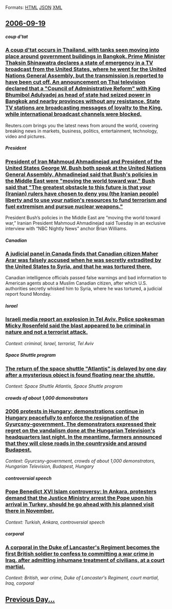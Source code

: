 
Formats: [HTML](2006/09/19/index.html)  [JSON](2006/09/19/index.json)  [XML](2006/09/19/index.xml)  

## [2006-09-19](/news/2006/09/19/index.md)

##### coup d'tat
### [ A coup d'tat occurs in Thailand, with tanks seen moving into place around government buildings in Bangkok. Prime Minister Thaksin Shinawatra declares a state of emergency in a TV broadcast from the United States, where he went for the United Nations General Assembly, but the transmission is reported to have been cut off. An announcement on Thai television declared that a "Council of Administrative Reform" with King Bhumibol Adulyadej as head of state had seized power in Bangkok and nearby provinces without any resistance. State TV stations are broadcasting messages of loyalty to the King, while international broadcast channels were blocked. ](/news/2006/09/19/a-coup-d-etat-occurs-in-thailand-with-tanks-seen-moving-into-place-around-government-buildings-in-bangkok-prime-minister-thaksin-shinawat.md)
Reuters.com brings you the latest news from around the world, covering breaking news in markets, business, politics, entertainment, technology, video and pictures.

##### President
### [ President of Iran Mahmoud Ahmadinejad and President of the United States George W. Bush both speak at the United Nations General Assembly. Ahmadinejad said that Bush's policies in the Middle East were "moving the world toward war." Bush said that "The greatest obstacle to this future is that your (Iranian) rulers have chosen to deny you (the Iranian people) liberty and to use your nation's resources to fund terrorism and fuel extremism and pursue nuclear weapons." ](/news/2006/09/19/president-of-iran-mahmoud-ahmadinejad-and-president-of-the-united-states-george-w-bush-both-speak-at-the-united-nations-general-assembly.md)
President Bush&#8217;s policies in the Middle East are &#8220;moving the world toward war,&#8221; Iranian President Mahmoud Ahmadinejad said Tuesday in an exclusive interview with &#8220;NBC Nightly News&#8221; anchor Brian Williams.

##### Canadian
### [ A judicial panel in Canada finds that Canadian citizen Maher Arar was falsely accused when he was secretly extradited by the United States to Syria, and that he was tortured there. ](/news/2006/09/19/a-judicial-panel-in-canada-finds-that-canadian-citizen-maher-arar-was-falsely-accused-when-he-was-secretly-extradited-by-the-united-states.md)
Canadian intelligence officials passed false warnings and bad information to American agents about a Muslim Canadian citizen, after which U.S. authorities secretly whisked him to Syria, where he was tortured, a judicial report found Monday.

##### Israel
### [ Israeli media report an explosion in Tel Aviv. Police spokesman Micky Rosenfeld said the blast appeared to be criminal in nature and not a terrorist attack. ](/news/2006/09/19/israeli-media-report-an-explosion-in-tel-aviv-police-spokesman-micky-rosenfeld-said-the-blast-appeared-to-be-criminal-in-nature-and-not-a.md)
_Context: criminal, Israel, terrorist, Tel Aviv_

##### Space Shuttle program
### [ The return of the space shuttle "Atlantis" is delayed by one day after a mysterious object is found floating near the shuttle. ](/news/2006/09/19/the-return-of-the-space-shuttle-atlantis-is-delayed-by-one-day-after-a-mysterious-object-is-found-floating-near-the-shuttle.md)
_Context: Space Shuttle Atlantis, Space Shuttle program_

##### crowds of about 1,000 demonstrators
### [ 2006 protests in Hungary: demonstrations continue in Hungary peacefully to enforce the resignation of the Gyurcsny-government. The demonstrators expressed their regret on the vandalism done at the Hungarian Television's headquarters last night. In the meantime, farmers announced that they will close roads in the countryside and around Budapest. ](/news/2006/09/19/2006-protests-in-hungary-demonstrations-continue-in-hungary-peacefully-to-enforce-the-resignation-of-the-gyurcsany-government-the-demonst.md)
_Context: Gyurcsny-government, crowds of about 1,000 demonstrators, Hungarian Television, Budapest, Hungary_

##### controversial speech
### [ Pope Benedict XVI Islam controversy: In Ankara, protesters demand that the Justice Ministry arrest the Pope upon his arrival in Turkey, should he go ahead with his planned visit there in November. ](/news/2006/09/19/pope-benedict-xvi-islam-controversy-in-ankara-protesters-demand-that-the-justice-ministry-arrest-the-pope-upon-his-arrival-in-turkey-sho.md)
_Context: Turkish, Ankara, controversial speech_

##### corporal
### [ A corporal in the Duke of Lancaster's Regiment becomes the first British soldier to confess to committing a war crime in Iraq, after admitting inhumane treatment of civilians, at a court martial. ](/news/2006/09/19/a-corporal-in-the-duke-of-lancaster-s-regiment-becomes-the-first-british-soldier-to-confess-to-committing-a-war-crime-in-iraq-after-admitt.md)
_Context: British, war crime, Duke of Lancaster's Regiment, court martial, Iraq, corporal_

## [Previous Day...](/news/2006/09/18/index.md)

